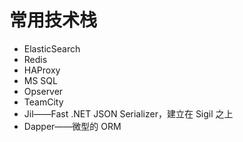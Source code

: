 # 常用技术栈
- ElasticSearch
- Redis
- HAProxy
- MS SQL
- Opserver
- TeamCity
- Jil——Fast .NET JSON Serializer，建立在 Sigil 之上
- Dapper——微型的 ORM